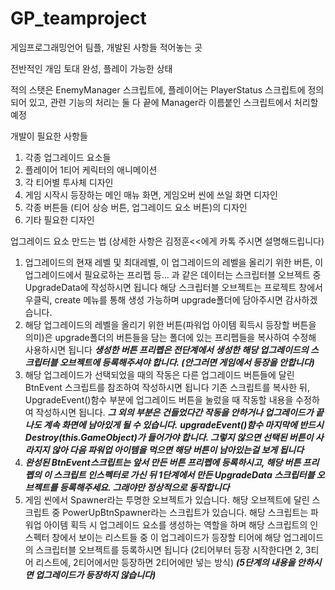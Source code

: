 # GP_teamproject
게임프로그래밍언어 팀플, 개발된 사항들 적어놓는 곳

전반적인 개임 토대 완성, 플레이 가능한 상태

적의 스탯은 EnemyManager 스크립트에, 플레이어는 PlayerStatus 스크립트에 정의되어 있고, 
관련 기능의 처리는 둘 다 끝에 Manager라 이름붙인 스크립트에서 처리할 예정

개발이 필요한 사항들

1. 각종 업그레이드 요소들
2. 플레이어 1티어 케릭터의 애니메이션
4. 각 티어별 투사체 디자인
5. 게임 시작시 등장하는 메인 매뉴 화면, 게임오버 씬에 쓰일 화면 디자인
6. 각종 버튼들 (티어 상승 버튼, 업그레이드 요소 버튼)의 디자인
7. 기타 필요한 디자인
   


업그레이드 요소 만드는 법 (상세한 사항은 김정훈<<에게 카톡 주시면 설명해드립니다)
1. 업그레이드의 현재 레벨 및 최대레벨, 이 업그레이드의 레벨을 올리기 위한 버튼, 이 업그레이드에서 필요로하는 프리펩 등... 과 같은 데이터는 스크립터블 오브젝트 중 UpgradeData에 작성하시면 됩니다
  해당 스크립터블 오브젝트는 프로젝트 창에서 우클릭, create 메뉴를 통해 생성 가능하며 upgrade폴더에 담아주시면 감사하겠습니다.
2.  해당 업그레이드의 레벨을 올리기 위한 버튼(파워업 아이템 획득시 등장할 버튼을 의미)은 upgrade폴더의 버튼들을 담는 폴더에 있는 프리펩들을 복사하여 수정해 사용하시면 됩니다
    ***생성한 버튼 프리펩은 전단계에서 생성한 해당 업그레이드의 스크립터블 오브젝트에 등록해주셔야 합니다. (안그러면 게임에서 등장을 안합니다)***
3. 해당 업그레이드가 선택되었을 때의 작동은 다른 업그레이드 버튼들에 달린 BtnEvent 스크립트를 참조하여 작성하시면 됩니다
    기존 스크립트를 복사한 뒤, UpgradeEvent()함수 부분에 업그레이드 버튼을 눌렀을 때 작동할 내용을 수정하여 작성하시면 됩니다. ***그 외의 부분은 건들었다간 작동을 안하거나 업그레이드가 끝나도 계속 화면에 남아있게 될 수 있습니다.***
   ***upgradeEvent()함수 마지막에 반드시 Destroy(this.GameObject)가 들어가야 합니다. 그렇지 않으면 선택된 버튼이 사라지지 않아 다음 파워업 아이템을 먹으면 해당 버튼이 남아있는걸 보게 됩니다*** 
4. ***완성된 BtnEvent스크립트는 앞서 만든 버튼 프리펩에 등록하시고, 해당 버튼 프리펩의 이 스크립트 인스펙터로 가신 뒤 1단계에서 만든 UpgradeData 스크립터블 오브젝트를 등록해주세요. 그래야만 정상적으로 동작합니다***
5. 게임 씬에서 Spawner라는 투명한 오브젝트가 있습니다. 해당 오브젝트에 달린 스크립트 중 PowerUpBtnSpawner라는 스크립트가 있습니다. 해당 스크립트는 파워업 아이템 획득 시 업그레이드 요소를 생성하는 역할을 하며
   해당 스크립트의 인스펙터 창에서 보이는 리스트들 중 이 업그레이드가 등장할 티어에 해당 업그레이드의 스크립터블 오브젝트를 등록하시면 됩니다 (2티어부터 등장 시작한다면 2, 3티어 리스트에, 2티어에서만 등장하면 2티어에만 넣는 방식)
   ***(5단계의 내용을 안하시면 업그레이드가 등장하지 않습니다)***
